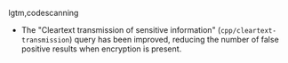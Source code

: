 lgtm,codescanning
* The "Cleartext transmission of sensitive information" (`cpp/cleartext-transmission`) query has been improved, reducing the number of false positive results when encryption is present.
